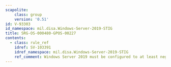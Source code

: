 ```yaml
---
scapolite:
    class: group
    version: '0.51'
id: V-93303
id_namespace: mil.disa.Windows-Server-2019-STIG
title: SRG-OS-000480-GPOS-00227
contents:
  - class: rule_ref
    idref: SV-103391
    idref_namespace: mil.disa.Windows-Server-2019-STIG
    ref_comment: Windows Server 2019 must be configured to at least negotiat ...
---
```


